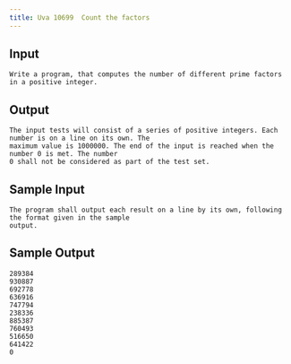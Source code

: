```yaml
---
title: Uva 10699  Count the factors
---
```



## Input

```text
Write a program, that computes the number of different prime factors in a positive integer.
```

## Output

```text
The input tests will consist of a series of positive integers. Each number is on a line on its own. The
maximum value is 1000000. The end of the input is reached when the number 0 is met. The number
0 shall not be considered as part of the test set.

```

## Sample Input

```text
The program shall output each result on a line by its own, following the format given in the sample
output.

```

## Sample Output

```text
289384
930887
692778
636916
747794
238336
885387
760493
516650
641422
0

```
